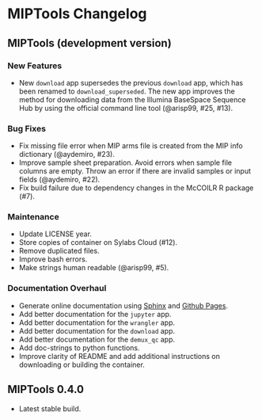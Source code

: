 # MIPTools Changelog

## MIPTools (development version)

### New Features

- New `download` app supersedes the previous `download` app, which has been
  renamed to `download_superseded`. The new app improves the method for
  downloading data from the Illumina BaseSpace Sequence Hub by using the
  official command line tool (@arisp99, #25, #13).

### Bug Fixes

- Fix missing file error when MIP arms file is created from the MIP info
  dictionary (@aydemiro, #23).
- Improve sample sheet preparation. Avoid errors when sample file columns are
  empty. Throw an error if there are invalid samples or input fields
  (@aydemiro, #22).
- Fix build failure due to dependency changes in the McCOILR R package (#7).

### Maintenance

- Update LICENSE year.
- Store copies of container on Sylabs Cloud (#12).
- Remove duplicated files.
- Improve bash errors.
- Make strings human readable (@arisp99, #5).

### Documentation Overhaul

- Generate online documentation using
  [Sphinx](https://www.sphinx-doc.org/en/master/index.html) and [Github
  Pages](https://pages.github.com/).
- Add better documentation for the `jupyter` app.
- Add better documentation for the `wrangler` app.
- Add better documentation for the `download` app.
- Add better documentation for the `demux_qc` app.
- Add doc-strings to python functions.
- Improve clarity of README and add additional instructions on downloading or
  building the container.

## MIPTools 0.4.0

- Latest stable build.
